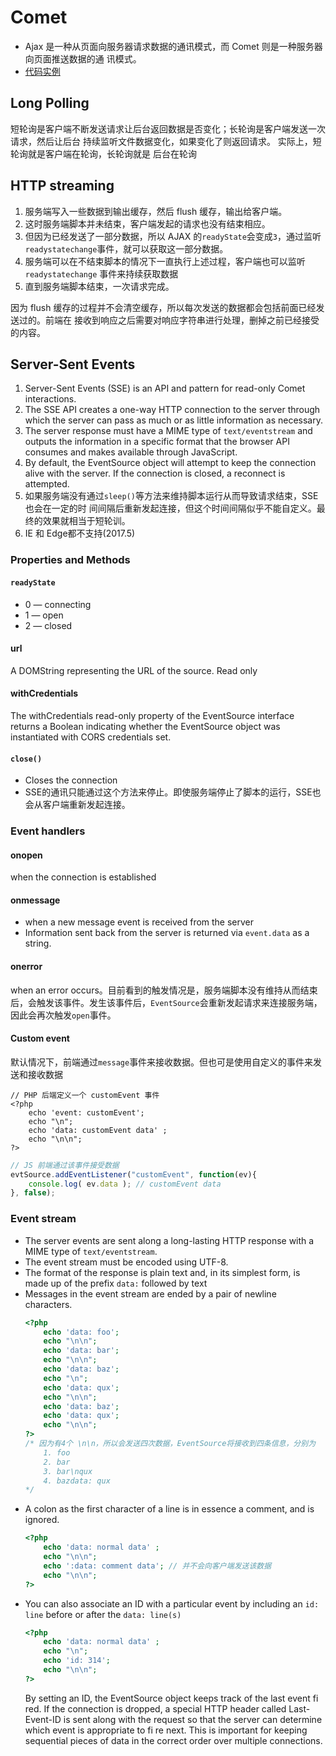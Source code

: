# Comet

* Ajax 是一种从页面向服务器请求数据的通讯模式，而 Comet 则是一种服务器向页面推送数据的通
讯模式。
* [代码实例](https://github.com/samoyi/Nichijou/tree/master/communication/Comet)


## Long Polling
短轮询是客户端不断发送请求让后台返回数据是否变化；长轮询是客户端发送一次请求，然后让后台
持续监听文件数据变化，如果变化了则返回请求。 实际上，短轮询就是客户端在轮询，长轮询就是
后台在轮询


## HTTP streaming
1. 服务端写入一些数据到输出缓存，然后 flush 缓存，输出给客户端。
2. 这时服务端脚本并未结束，客户端发起的请求也没有结束相应。
3. 但因为已经发送了一部分数据，所以 AJAX 的`readyState`会变成`3`，通过监听
`readystatechange`事件，就可以获取这一部分数据。
4. 服务端可以在不结束脚本的情况下一直执行上述过程，客户端也可以监听`readystatechange`
事件来持续获取数据
5. 直到服务端脚本结束，一次请求完成。

因为 flush 缓存的过程并不会清空缓存，所以每次发送的数据都会包括前面已经发送过的。前端在
接收到响应之后需要对响应字符串进行处理，删掉之前已经接受的内容。


## Server-Sent Events
1. Server-Sent Events (SSE) is an API and pattern for read-only Comet
interactions.
2. The SSE API creates a one-way HTTP connection to the server through which the
 server can pass as much or as little information as necessary.
3. The server response must have a MIME type of `text/eventstream` and outputs
the information in a specific format that the browser API consumes and makes
available through JavaScript.
4. By default, the EventSource object will attempt to keep the connection alive
with the server. If the connection is closed, a reconnect is attempted.
5. 如果服务端没有通过`sleep()`等方法来维持脚本运行从而导致请求结束，SSE 也会在一定的时
间间隔后重新发起连接，但这个时间间隔似乎不能自定义。最终的效果就相当于短轮训。
6. IE 和 Edge都不支持(2017.5)

### Properties and Methods
#### `readyState`
* 0 — connecting
* 1 — open
* 2 — closed

#### url
A DOMString representing the URL of the source. Read only

#### withCredentials
The withCredentials read-only property of the EventSource interface returns a Boolean indicating whether the EventSource object was instantiated with CORS credentials set.

#### `close()`
* Closes the connection
* SSE的通讯只能通过这个方法来停止。即使服务端停止了脚本的运行，SSE也会从客户端重新发起连接。

### Event handlers
#### onopen
when the connection is established

#### onmessage
* when a new message event is received from the server
* Information sent back from the server is returned via `event.data` as a string.

#### onerror
when an error occurs。目前看到的触发情况是，服务端脚本没有维持从而结束后，会触发该事件。发生该事件后，`EventSource`会重新发起请求来连接服务端，因此会再次触发`open`事件。

#### Custom event
默认情况下，前端通过`message`事件来接收数据。但也可是使用自定义的事件来发送和接收数据
  ```
  // PHP 后端定义一个 customEvent 事件
  <?php
      echo 'event: customEvent';
      echo "\n";
      echo 'data: customEvent data' ;
      echo "\n\n";
  ?>
  ```
  ```js
  // JS 前端通过该事件接受数据
  evtSource.addEventListener("customEvent", function(ev){
      console.log( ev.data ); // customEvent data
  }, false);
  ```

### Event stream
* The server events are sent along a long-lasting HTTP response with a MIME type of `text/eventstream`.
* The event stream must be encoded using UTF-8.
* The format of the response is plain text and, in its simplest form, is made up of the prefix `data:` followed by text
* Messages in the event stream are ended by a pair of newline characters.
    ```php
    <?php
        echo 'data: foo';
        echo "\n\n";
        echo 'data: bar';
        echo "\n\n";
        echo 'data: baz';
        echo "\n";
        echo 'data: qux';
        echo "\n\n";
        echo 'data: baz';
        echo 'data: qux';
        echo "\n\n";
    ?>
    /* 因为有4个 \n\n，所以会发送四次数据，EventSource将接收到四条信息，分别为
        1. foo
        2. bar
        3. bar\nqux
        4. bazdata: qux
    */
    ```
* A colon as the first character of a line is in essence a comment, and is ignored.
    ```php
    <?php
        echo 'data: normal data' ;
        echo "\n\n";
        echo ':data: comment data'; // 并不会向客户端发送该数据
        echo "\n\n";
    ?>
    ```
* You can also associate an ID with a particular event by including an `id: line` before or after the `data: line(s)`
    ```php
    <?php
        echo 'data: normal data' ;
        echo "\n";
        echo 'id: 314';
        echo "\n\n";
    ?>
    ```
    By setting an ID, the  EventSource object keeps track of the last event fi red. If the connection is dropped, a special HTTP header called  Last-Event-ID is sent along with the request so that the server can determine which event is appropriate to fi re next. This is important for keeping sequential pieces of data in the correct order over multiple connections.

